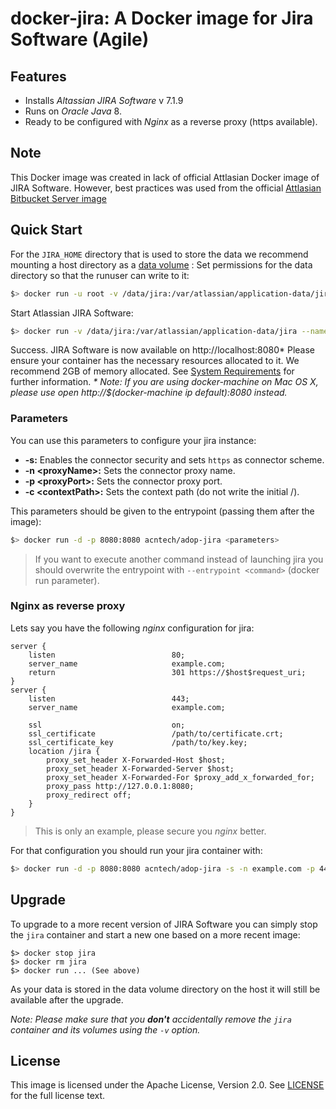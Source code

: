 # docker-jira: A Docker image for Jira Software (Agile)

## Features
* Installs *Altassian JIRA Software* v 7.1.9
* Runs on *Oracle Java* 8.
* Ready to be configured with *Nginx* as a reverse proxy (https available).

## Note
This Docker image was created in lack of official Attlasian Docker image of JIRA Software. However, best practices was used from the official [Attlasian Bitbucket Server image](https://bitbucket.org/atlassian/docker-atlassian-bitbucket-server/src/d61361b7e2a5c30df3cb51ec194dec39135259b6?at=master)

## Quick Start
For the `JIRA_HOME` directory that is used to store the data we recommend mounting a host directory as a [data volume](https://docs.docker.com/engine/tutorials/dockervolumes/) :
Set permissions for the data directory so that the runuser can write to it:
```bash
$> docker run -u root -v /data/jira:/var/atlassian/application-data/jira acntech/adop-jira chown -R daemon /var/atlassian/application-data/jira
```
Start Atlassian JIRA Software:

```bash
$> docker run -v /data/jira:/var/atlassian/application-data/jira --name="jira" -d -p 8080:8080 acntech/adop-jira
```
Success. JIRA Software is now available on http://localhost:8080*
Please ensure your container has the necessary resources allocated to it. We recommend 2GB of memory allocated. See [System Requirements](https://confluence.atlassian.com/adminjiraserver071/jira-applications-installation-requirements-802592164.html) for further information.
_* Note: If you are using docker-machine on Mac OS X, please use open http://$(docker-machine ip default):8080 instead._

### Parameters

You can use this parameters to configure your jira instance:

* **-s:** Enables the connector security and sets `https` as connector scheme.
* **-n &lt;proxyName&gt;:** Sets the connector proxy name.
* **-p &lt;proxyPort&gt;:** Sets the connector proxy port.
* **-c &lt;contextPath&gt;:** Sets the context path (do not write the initial /).

This parameters should be given to the entrypoint (passing them after the image):

```bash
$> docker run -d -p 8080:8080 acntech/adop-jira <parameters>
```

> If you want to execute another command instead of launching jira you should overwrite the entrypoint with `--entrypoint <command>` (docker run parameter).

### Nginx as reverse proxy

Lets say you have the following *nginx* configuration for jira:

```
server {
	listen                          80;
	server_name                     example.com;
	return                          301 https://$host$request_uri;
}
server {
	listen                          443;
	server_name                     example.com;

	ssl                             on;
	ssl_certificate                 /path/to/certificate.crt;
	ssl_certificate_key             /path/to/key.key;
	location /jira {
		proxy_set_header X-Forwarded-Host $host;
		proxy_set_header X-Forwarded-Server $host;
		proxy_set_header X-Forwarded-For $proxy_add_x_forwarded_for;
		proxy_pass http://127.0.0.1:8080;
		proxy_redirect off;
	}
}
```

> This is only an example, please secure you *nginx* better.

For that configuration you should run your jira container with:

```bash
$> docker run -d -p 8080:8080 acntech/adop-jira -s -n example.com -p 443 -c jira
```


## Upgrade

To upgrade to a more recent version of JIRA Software you can simply stop the `jira`
container and start a new one based on a more recent image:

    $> docker stop jira
    $> docker rm jira
    $> docker run ... (See above)

As your data is stored in the data volume directory on the host it will still
be available after the upgrade.

_Note: Please make sure that you **don't** accidentally remove the `jira`
container and its volumes using the `-v` option._

## License

This image is licensed under the Apache License, Version 2.0. See [LICENSE](LICENSE) for the full license text.
